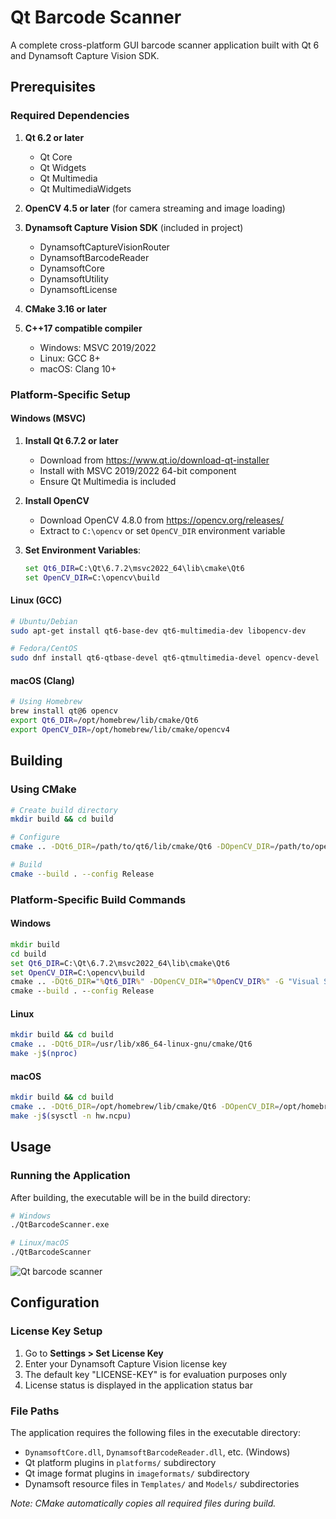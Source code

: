 # Qt Barcode Scanner

A complete cross-platform GUI barcode scanner application built with Qt 6 and Dynamsoft Capture Vision SDK.

## Prerequisites

### Required Dependencies

1. **Qt 6.2 or later**
   - Qt Core
   - Qt Widgets  
   - Qt Multimedia
   - Qt MultimediaWidgets

2. **OpenCV 4.5 or later** (for camera streaming and image loading)

3. **Dynamsoft Capture Vision SDK** (included in project)
   - DynamsoftCaptureVisionRouter
   - DynamsoftBarcodeReader
   - DynamsoftCore
   - DynamsoftUtility
   - DynamsoftLicense

4. **CMake 3.16 or later**

5. **C++17 compatible compiler**
   - Windows: MSVC 2019/2022
   - Linux: GCC 8+ 
   - macOS: Clang 10+

### Platform-Specific Setup

#### Windows (MSVC)

1. **Install Qt 6.7.2 or later**
   - Download from https://www.qt.io/download-qt-installer
   - Install with MSVC 2019/2022 64-bit component
   - Ensure Qt Multimedia is included

2. **Install OpenCV**
   - Download OpenCV 4.8.0 from https://opencv.org/releases/
   - Extract to `C:\opencv` or set `OpenCV_DIR` environment variable

3. **Set Environment Variables**:
   ```cmd
   set Qt6_DIR=C:\Qt\6.7.2\msvc2022_64\lib\cmake\Qt6
   set OpenCV_DIR=C:\opencv\build
   ```

#### Linux (GCC)
```bash
# Ubuntu/Debian
sudo apt-get install qt6-base-dev qt6-multimedia-dev libopencv-dev

# Fedora/CentOS
sudo dnf install qt6-qtbase-devel qt6-qtmultimedia-devel opencv-devel
```

#### macOS (Clang)
```bash
# Using Homebrew
brew install qt@6 opencv
export Qt6_DIR=/opt/homebrew/lib/cmake/Qt6
export OpenCV_DIR=/opt/homebrew/lib/cmake/opencv4
```

## Building

### Using CMake

```bash
# Create build directory
mkdir build && cd build

# Configure
cmake .. -DQt6_DIR=/path/to/qt6/lib/cmake/Qt6 -DOpenCV_DIR=/path/to/opencv

# Build
cmake --build . --config Release
```

### Platform-Specific Build Commands

#### Windows
```cmd
mkdir build
cd build
set Qt6_DIR=C:\Qt\6.7.2\msvc2022_64\lib\cmake\Qt6
set OpenCV_DIR=C:\opencv\build
cmake .. -DQt6_DIR="%Qt6_DIR%" -DOpenCV_DIR="%OpenCV_DIR%" -G "Visual Studio 17 2022"
cmake --build . --config Release
```

#### Linux
```bash
mkdir build && cd build
cmake .. -DQt6_DIR=/usr/lib/x86_64-linux-gnu/cmake/Qt6
make -j$(nproc)
```

#### macOS
```bash
mkdir build && cd build
cmake .. -DQt6_DIR=/opt/homebrew/lib/cmake/Qt6 -DOpenCV_DIR=/opt/homebrew/lib/cmake/opencv4
make -j$(sysctl -n hw.ncpu)
```

## Usage

### Running the Application

After building, the executable will be in the build directory:

```bash
# Windows
./QtBarcodeScanner.exe

# Linux/macOS  
./QtBarcodeScanner
```

![Qt barcode scanner](https://www.dynamsoft.com/codepool/img/2025/08/qt-barcode-scanner-windows-gui-app.png)

## Configuration

### License Key Setup

1. Go to **Settings > Set License Key** 
2. Enter your Dynamsoft Capture Vision license key
3. The default key "LICENSE-KEY" is for evaluation purposes only
4. License status is displayed in the application status bar

### File Paths

The application requires the following files in the executable directory:
- `DynamsoftCore.dll`, `DynamsoftBarcodeReader.dll`, etc. (Windows)
- Qt platform plugins in `platforms/` subdirectory
- Qt image format plugins in `imageformats/` subdirectory
- Dynamsoft resource files in `Templates/` and `Models/` subdirectories

*Note: CMake automatically copies all required files during build.*

